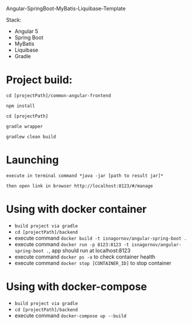 Angular-SpringBoot-MyBatis-Liquibase-Template

Stack:
* Angular 5
* Spring Boot
* MyBatis
* Liquibase
* Gradle

# Project build:

`cd [projectPath]/common-angular-frontend`

`npm install`

`cd [projectPath]`

`gradle wrapper`

`gradlew clean build`

# Launching

`execute in terminal command *java -jar [path to result jar]*`

`then open link in browser http://localhost:8123/#/manage`

# Using with docker container

* `build project via gradle`
* `cd [projectPath]/backend`
* execute command `docker build -t isnagornov/angular-spring-boot .`
* execute command `docker run -p 8123:8123 -t isnagornov/angular-spring-boot .`, app should run at localhost:8123
* execute command `docker ps -a` to check container health
* execute command `docker stop [CONTAINER_ID]` to stop container

# Using with docker-compose

* `build project via gradle`
* `cd [projectPath]/backend`
* execute command `docker-compose up --build`
